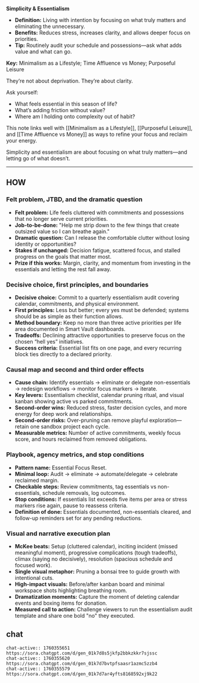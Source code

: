 **Simplicity & Essentialism**

- **Definition:** Living with intention by focusing on what truly matters and eliminating the unnecessary.
- **Benefits:** Reduces stress, increases clarity, and allows deeper focus on priorities.
- **Tip:** Routinely audit your schedule and possessions—ask what adds value and what can go.

**Key:** Minimalism as a Lifestyle; Time Affluence vs Money; Purposeful Leisure


They’re not about deprivation. They’re about clarity.

Ask yourself:
- What feels essential in this season of life?
- What’s adding friction without value?
- Where am I holding onto complexity out of habit?

This note links well with [[Minimalism as a Lifestyle]], [[Purposeful Leisure]], and [[Time Affluence vs Money]] as ways to refine your focus and reclaim your energy.

Simplicity and essentialism are about focusing on what truly matters—and letting go of what doesn’t.



---

## HOW
### Felt problem, JTBD, and the dramatic question
- **Felt problem:** Life feels cluttered with commitments and possessions that no longer serve current priorities.
- **Job-to-be-done:** "Help me strip down to the few things that create outsized value so I can breathe again."
- **Dramatic question:** Can I release the comfortable clutter without losing identity or opportunities?
- **Stakes if unchanged:** Decision fatigue, scattered focus, and stalled progress on the goals that matter most.
- **Prize if this works:** Margin, clarity, and momentum from investing in the essentials and letting the rest fall away.

### Decisive choice, first principles, and boundaries
- **Decisive choice:** Commit to a quarterly essentialism audit covering calendar, commitments, and physical environment.
- **First principles:** Less but better; every yes must be defended; systems should be as simple as their function allows.
- **Method boundary:** Keep no more than three active priorities per life area documented in Smart Vault dashboards.
- **Tradeoffs:** Declining attractive opportunities to preserve focus on the chosen “hell yes” initiatives.
- **Success criteria:** Essential list fits on one page, and every recurring block ties directly to a declared priority.

### Causal map and second and third order effects
- **Cause chain:** Identify essentials → eliminate or delegate non-essentials → redesign workflows → monitor focus markers → iterate.
- **Key levers:** Essentialism checklist, calendar pruning ritual, and visual kanban showing active vs parked commitments.
- **Second-order wins:** Reduced stress, faster decision cycles, and more energy for deep work and relationships.
- **Second-order risks:** Over-pruning can remove playful exploration—retain one sandbox project each cycle.
- **Measurable metrics:** Number of active commitments, weekly focus score, and hours reclaimed from removed obligations.

### Playbook, agency metrics, and stop conditions
- **Pattern name:** Essential Focus Reset.
- **Minimal loop:** Audit → eliminate → automate/delegate → celebrate reclaimed margin.
- **Checkable steps:** Review commitments, tag essentials vs non-essentials, schedule removals, log outcomes.
- **Stop conditions:** If essentials list exceeds five items per area or stress markers rise again, pause to reassess criteria.
- **Definition of done:** Essentials documented, non-essentials cleared, and follow-up reminders set for any pending reductions.

### Visual and narrative execution plan
- **McKee beats:** Setup (cluttered calendar), inciting incident (missed meaningful moment), progressive complications (tough tradeoffs), climax (saying no decisively), resolution (spacious schedule and focused work).
- **Single visual metaphor:** Pruning a bonsai tree to guide growth with intentional cuts.
- **High-impact visuals:** Before/after kanban board and minimal workspace shots highlighting breathing room.
- **Dramatization moments:** Capture the moment of deleting calendar events and boxing items for donation.
- **Measured call to action:** Challenge viewers to run the essentialism audit template and share one bold "no" they executed.

## chat
```smart-chatgpt
chat-active:: 1760355651 https://sora.chatgpt.com/d/gen_01k7d8s5jkfp2bbkzkkr7sjssc
chat-active:: 1760355620 https://sora.chatgpt.com/d/gen_01k7d7bvtpfsaasr1azmc5zzb4
chat-active:: 1760355579 https://sora.chatgpt.com/d/gen_01k7d7ar4yfts8168592xj9k22
```
